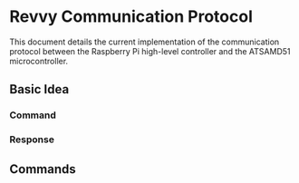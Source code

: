 Revvy Communication Protocol
============================

This document details the current implementation of the communication protocol 
between the Raspberry Pi high-level controller and the ATSAMD51 microcontroller.

Basic Idea
----------



### Command



### Response



Commands
--------

